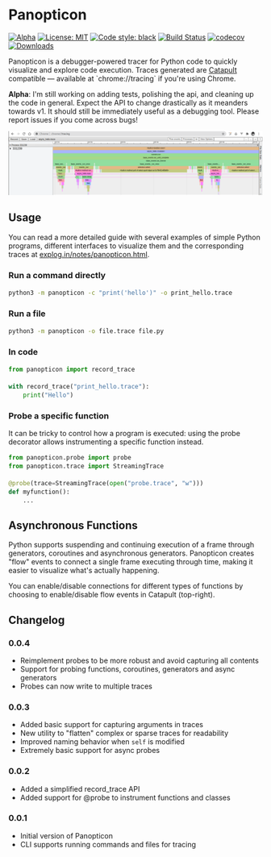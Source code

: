 Panopticon
==========
[![Alpha](https://img.shields.io/badge/development%20status-alpha-red)](https://pypi.org/project/panopticon/)
[![License: MIT](https://img.shields.io/pypi/l/panopticon)](https://github.com/kunalb/panopticon/blob/master/LICENSE)
[![Code style: black](https://img.shields.io/badge/code%20style-black-000000.svg)](https://github.com/psf/black)
[![Build Status](https://travis-ci.org/kunalb/panopticon.svg?branch=master)](https://travis-ci.org/github/kunalb/panopticon)
[![codecov](https://codecov.io/gh/kunalb/panopticon/branch/master/graph/badge.svg)](https://codecov.io/gh/kunalb/panopticon)
[![Downloads](https://pepy.tech/badge/panopticon/month)](https://pepy.tech/project/panopticon/month)

Panopticon is a debugger-powered tracer for Python code to quickly visualize and explore code execution. Traces generated are [Catapult](<https://chromium.googlesource.com/catapult/+/HEAD/tracing/README.md>) compatible — available at \`chrome://tracing\` if you\'re using Chrome. 

**Alpha**: I'm still working on adding tests, polishing the api, and cleaning up the code in general. Expect the API to change drastically as it meanders towards v1. It should still be immediately useful as a debugging tool. Please report issues if you come across bugs!

![Sample trace with async functions](https://github.com/kunalb/panopticon/blob/master/images/async_hello.png?raw=true)


Usage
-----

You can read a more detailed guide with several examples of simple Python programs, different interfaces to visualize them and the corresponding traces at [explog.in/notes/panopticon.html](https://explog.in/notes/panopticon.html).


### Run a command directly

```sh
python3 -m panopticon -c "print('hello')" -o print_hello.trace
```

### Run a file

```sh
python3 -m panopticon -o file.trace file.py 
```

### In code

```python
from panopticon import record_trace

with record_trace("print_hello.trace"):
    print("Hello")
```


### Probe a specific function
It can be tricky to control how a program is executed: using the probe decorator allows instrumenting a specific function instead.

```python
from panopticon.probe import probe
from panopticon.trace import StreamingTrace

@probe(trace=StreamingTrace(open("probe.trace", "w")))
def myfunction():
    ...
```

Asynchronous Functions
----------------------

Python supports suspending and continuing execution of a frame through generators, coroutines and asynchronous generators. Panopticon creates \"flow\" events to connect a single frame executing through time, making it easier to visualize what\'s actually happening.

You can enable/disable connections for different types of functions by choosing to enable/disable flow events in Catapult (top-right).

Changelog
---------

### 0.0.4
- Reimplement probes to be more robust and avoid capturing all contents
- Support for probing functions, coroutines, generators and async generators
- Probes can now write to multiple traces

### 0.0.3
- Added basic support for capturing arguments in traces
- New utility to "flatten" complex or sparse traces for readability
- Improved naming behavior when `self` is modified
- Extremely basic support for async probes

### 0.0.2
- Added a simplified record_trace API
- Added support for @probe to instrument functions and classes

### 0.0.1
- Initial version of Panopticon
- CLI supports running commands and files for tracing
